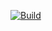 [![Build](https://github.com/EmThichCD/antsonar/actions/workflows/build.yml/badge.svg)](https://github.com/EmThichCD/antsonar/actions/workflows/build.yml)
